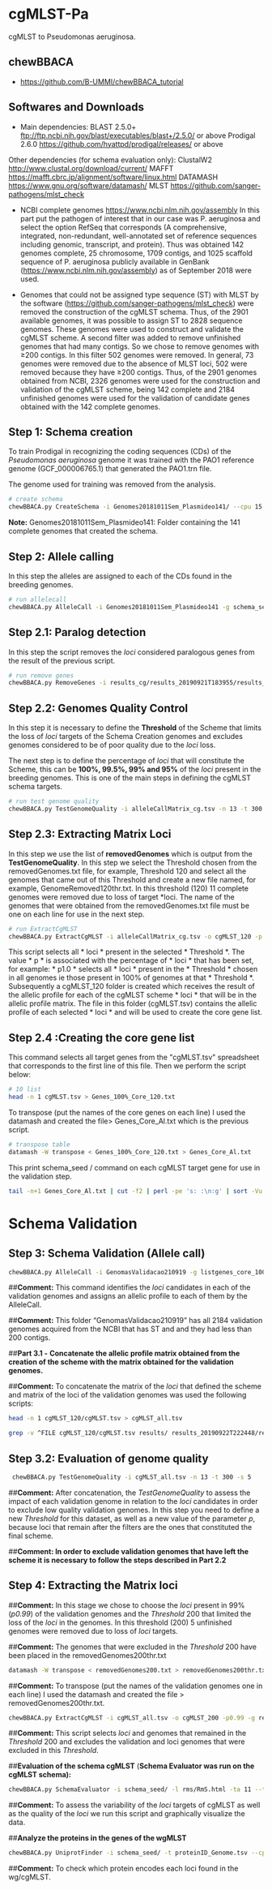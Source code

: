 # cgMLST-Pa

cgMLST to Pseudomonas aeruginosa.



## chewBBACA

* https://github.com/B-UMMI/chewBBACA_tutorial

 
## Softwares and Downloads
* Main dependencies:
BLAST 2.5.0+ ftp://ftp.ncbi.nih.gov/blast/executables/blast+/2.5.0/ or above
Prodigal 2.6.0 https://github.com/hyattpd/prodigal/releases/ or above

Other dependencies (for schema evaluation only):
ClustalW2 http://www.clustal.org/download/current/
MAFFT https://mafft.cbrc.jp/alignment/software/linux.html
DATAMASH https://www.gnu.org/software/datamash/
MLST https://github.com/sanger-pathogens/mlst_check

* NCBI complete genomes https://www.ncbi.nlm.nih.gov/assembly In this part put the pathogen of interest that in our case was P. aeruginosa and select the option RefSeq that corresponds (A comprehensive, integrated, non-redundant, well-annotated set of reference sequences including genomic, transcript, and protein). Thus was obtained 142 genomes complete, 25 chromosome, 1709 contigs, and 1025 scaffold sequence of P. aeruginosa publicly available in GenBank (https://www.ncbi.nlm.nih.gov/assembly) as of September 2018 were used. 

* Genomes that could not be assigned type sequence (ST) with MLST by the software (https://github.com/sanger-pathogens/mlst_check) were removed the construction of the cgMLST schema. Thus, of the 2901 available genomes, it was possible to assign ST to 2828 sequence genomes. These genomes were used to construct and validate the cgMLST scheme. A second filter was added to remove unfinished genomes that had many contigs. So we chose to remove genomes with ≥200 contigs. In this filter 502 genomes were removed. 
In general, 73 genomes were removed due to the absence of MLST loci, 502 were removed because they have ≥200 contigs. Thus, of the 2901 genomes obtained from NCBI, 2326 genomes were used for the construction and validation of the cgMLST scheme, being 142 complete and 2184 unfinished genomes were used for the validation of candidate genes obtained with the 142 complete genomes.


## Step 1: Schema creation

To train Prodigal in recognizing the coding sequences (CDs) of the *Pseudomonas aeruginosa* genome it was trained with the PAO1 reference genome (GCF_000006765.1) that generated the PAO1.trn file. 

The genome used for training was removed from the analysis.


```bash
# create schema
chewBBACA.py CreateSchema -i Genomes20181011Sem_Plasmideo141/ --cpu 15 -o schema_seed --ptf PAO1.trn
```

**Note:** Genomes20181011Sem_Plasmideo141: Folder containing the 141 complete genomes that created the schema.



## Step 2: Allele calling

In this step the alleles are assigned to each of the CDs found in the breeding genomes.

```bash
# run allelecall
chewBBACA.py AlleleCall -i Genomes20181011Sem_Plasmideo141 -g schema_seed/ -o results_cg --cpu 15 --ptf PAO1.trn
```


## Step 2.1: Paralog detection

In this step the script removes the *loci* considered paralogous genes from the result of the previous script.

```bash
# run remove genes
chewBBACA.py RemoveGenes -i results_cg/results_20190921T183955/results_alleles.tsv -g results_cg/results_20190921T183955/RepeatedLoci.txt -o alleleCallMatrix_cg
```


## Step 2.2: Genomes Quality Control

In this step it is necessary to define the **Threshold** of the Scheme that limits the loss of *loci* targets of the Schema Creation genomes and excludes genomes considered to be of poor quality due to the *loci*  loss. 

The next step is to define the percentage of *loci* that will constitute the Scheme, this can be **100%, 99.5%, 99% and 95%** of the *loci* present in the breeding genomes. This is one of the main steps in defining the cgMLST schema targets.



```bash
# run test genome quality
chewBBACA.py TestGenomeQuality -i alleleCallMatrix_cg.tsv -n 13 -t 300 -s 5
```



## Step 2.3: Extracting Matrix Loci

In this step we use the list of **removedGenomes** which is output from the **TestGenomeQuality**. In this step we select the Threshold chosen from the removedGenomes.txt file, for example, Threshold 120 and select all the genomes that came out of this Threshold and create a new file named, for example, GenomeRemoved120thr.txt. In this threshold (120) 11 complete genomes were removed due to loss of target *loci. The name of the genomes that were obtained from the removedGenomes.txt file must be one on each line for use in the next step.



```bash
# run ExtractCgMLST
chewBBACA.py ExtractCgMLST -i alleleCallMatrix_cg.tsv -o cgMLST_120 -p 1.0 -g GenomeRemoved120thr.txt
```


This script selects all * loci * present in the selected * Threshold *. The value * p * is associated with the percentage of * loci * that has been set, for example: * p1.0 * selects all * loci * present in the * Threshold * chosen in all genomes ie those present in 100% of genomes at that * Threshold *. Subsequently a cgMLST_120 folder is created which receives the result of the allelic profile for each of the cgMLST scheme * loci * that will be in the allelic profile matrix. The file in this folder (cgMLST.tsv) contains the allelic profile of each selected * loci * and will be used to create the core gene list.


## Step 2.4 :Creating the core gene list

This command selects all target genes from the "cgMLST.tsv" spreadsheet that corresponds to the first line of this file. Then we perform the script below:

```bash
# 10 list
head -n 1 cgMLST.tsv > Genes_100%_Core_120.txt
```



To transpose (put the names of the core genes on each line) I used the datamash and created the file> Genes_Core_Al.txt which is the previous script.

```bash
# transpose table
datamash -W transpose < Genes_100%_Core_120.txt > Genes_Core_Al.txt 
```

This print schema_seed / command on each cgMLST target gene for use in the validation step.

```bash
tail -n+1 Genes_Core_Al.txt | cut -f2 | perl -pe 's: :\n:g' | sort -Vu | awk '{print("schema_seed/"$1)}' > listgenes_core_100_120ca%.txt
```

# Schema Validation


## Step 3: Schema Validation (Allele call)



```bash
chewBBACA.py AlleleCall -i GenomasValidacao210919 -g listgenes_core_100_120ca%.txt -o results --cpu 15 --ptf PAO1.trn
```

 

\##**Comment:** This command identifies the *loci* candidates in each of the validation genomes and assigns an allelic profile to each of them by the AlleleCall.



\##**Comment:** This folder “GenomasValidacao210919” has all 2184 validation genomes acquired from the NCBI that has ST and and they had less than 200 contigs.



\##**Part 3.1 -** **Concatenate the allelic profile matrix obtained from the creation of the scheme with the matrix obtained for the validation genomes.**



\##**Comment:** To concatenate the matrix of the *loci* that defined the scheme and matrix of the loci of the validation genomes was used the following scripts:

```bash
head -n 1 cgMLST_120/cgMLST.tsv > cgMLST_all.tsv
```



```bash
grep -v ^FILE cgMLST_120/cgMLST.tsv results/ results_20190922T222448/results_alleles.tsv >> cgMLST_all.tsv
```



## Step 3.2: Evaluation of genome quality





```bash
 chewBBACA.py TestGenomeQuality -i cgMLST_all.tsv -n 13 -t 300 -s 5
```



\##**Comment:** After concatenation, the *TestGenomeQuality* to assess the impact of each validation genome in relation to the *loci* candidates in order to exclude low quality validation genomes. In this step you need to define a new *Threshold* for this dataset, as well as a new value of the parameter *p*, because loci that remain after the filters are the ones that constituted the final scheme.



\##**Comment: In order to exclude validation genomes that have left the scheme it is necessary to follow the steps described in Part 2.2**



## Step 4:  Extracting the Matrix loci



\##**Comment:** In this stage we chose to choose the *loci* present in 99% (*p0.99*) of the validation genomes and the *Threshold* 200 that limited the loss of the *loci* in the genomes. In this threshold (200) 5 unfinished genomes were removed due to loss of *loci* targets.



\##**Comment:** The genomes that were excluded in the *Threshold* 200 have been placed in the removedGenomes200thr.txt 



```bash
datamash -W transpose < removedGenomes200.txt > removedGenomes200thr.txt
```



\##**Comment:** To transpose (put the names of the validation genomes one in each line) I used the datamash and created the file > removedGenomes200thr.txt.

 

```bash
chewBBACA.py ExtractCgMLST -i cgMLST_all.tsv -o cgMLST_200 -p0.99 -g removedGenomes200thr.txt 
```



\##**Comment:** This script selects *loci* and genomes that remained in the *Threshold* 200 and excludes the validation and loci genomes that were excluded in this *Threshold*.



\##**Evaluation of the schema cgMLST** (**Schema Evaluator was run on the cgMLST schema):**



```bash
chewBBACA.py SchemaEvaluator -i schema_seed/ -l rms/RmS.html -ta 11 --title "cgMLST schema GBS tutorial schema evaluator" --cpu 6
```



\##**Comment:** To assess the variability of the *loci* targets of cgMLST as well as the quality of the *loci* we run this script and graphically visualize the data.



\##**Analyze the proteins in the genes of the wgMLST**

```bash
chewBBACA.py UniprotFinder -i schema_seed/ -t proteinID_Genome.tsv --cpu 10
```



\##**Comment:** To check which protein encodes each loci found in the wg/cgMLST.
